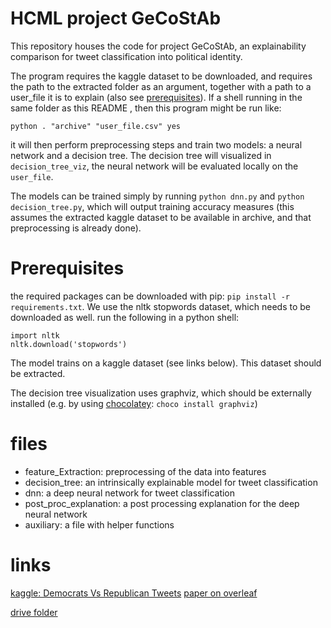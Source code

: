 # HCML project GeCoStAb

This repository houses the code for project GeCoStAb, an explainability comparison for tweet classification into political identity. 

The program requires the kaggle dataset to be downloaded, and requires the path to the extracted folder as an argument, together with a path to a user_file it is to explain (also see [prerequisites](#Prerequisites)). If a shell running in the same folder as this README , then this program might be run like: 

```
python . "archive" "user_file.csv" yes
```

it will then perform preprocessing steps and train two models: a neural network and a decision tree. The decision tree will visualized in `decision_tree_viz`, the neural network will be evaluated locally on the `user_file`. 

The models can be trained simply by running `python dnn.py` and `python decision_tree.py`, which will output training accuracy measures (this assumes the extracted kaggle dataset to be available in archive, and that preprocessing is already done). 

# Prerequisites

the required packages can be downloaded with pip: `pip install -r requirements.txt`. 
We use the nltk stopwords dataset, which needs to be downloaded as well. run the following in a python shell: 

```
import nltk
nltk.download('stopwords')
```

The model trains on a kaggle dataset (see links below). This dataset should be extracted. 

The decision tree visualization uses graphviz, which should be externally installed (e.g. by using [chocolatey](https://chocolatey.org/install): `choco install graphviz`)

# files
  - feature_Extraction: preprocessing of the data into features 
  - decision_tree: an intrinsically explainable model for tweet classification
  - dnn: a deep neural network for tweet classification
  - post\_proc\_explanation: a post processing explanation for the deep neural network
  - auxiliary: a file with helper functions
# links
  [kaggle: Democrats Vs Republican Tweets](https://www.kaggle.com/kapastor/democratvsrepublicantweets)
  [paper on overleaf](https://www.overleaf.com/project/60af9ea97d79e4b596362f91) 
  
  [drive folder](https://drive.google.com/drive/folders/1xhBWr8afTJo8ohb0zpWb6nJVgSg4-A4U)
  
